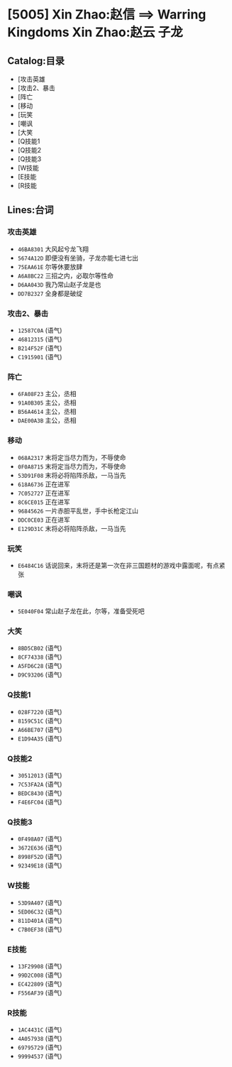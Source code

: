 # [5005] Xin Zhao:赵信 ==> Warring Kingdoms Xin Zhao:赵云 子龙

## Catalog:目录
* [攻击英雄
* [攻击2、暴击
* [阵亡
* [移动
* [玩笑
* [嘲讽
* [大笑
* [Q技能1
* [Q技能2
* [Q技能3
* [W技能
* [E技能
* [R技能

## Lines:台词
### **攻击英雄**
- `46BA8301` 大风起兮龙飞翔
- `5674A12D` 即便没有坐骑，子龙亦能七进七出
- `75EAA61E` 尔等休要放肆
- `A6A8BC22` 三招之内，必取尔等性命
- `D6AA043D` 我乃常山赵子龙是也
- `DD7B2327` 全身都是破绽

### **攻击2、暴击**
- `12587C0A` (语气)
- `46812315` (语气)
- `B214F52F` (语气)
- `C1915901` (语气)

### **阵亡**
- `6FA08F23` 主公，丞相
- `91A0B305` 主公，丞相
- `B56A4614` 主公，丞相
- `DAE00A3B` 主公，丞相

### **移动**
- `068A2317` 末将定当尽力而为，不辱使命
- `0F0A8715` 末将定当尽力而为，不辱使命
- `53D91F08` 末将必将陷阵杀敌，一马当先
- `618A6736` 正在进军
- `7C052727` 正在进军
- `8C6CE015` 正在进军
- `96845626` 一片赤胆平乱世，手中长枪定江山
- `DDC0CE03` 正在进军
- `E129D31C` 末将必将陷阵杀敌，一马当先

### **玩笑**
- `E6484C16` 话说回来，末将还是第一次在非三国题材的游戏中露面呢，有点紧张

### **嘲讽**
- `5E040F04` 常山赵子龙在此，尔等，准备受死吧

### **大笑**
- `8BD5CB02` (语气)
- `8CF74338` (语气)
- `A5FD6C28` (语气)
- `D9C93206` (语气)

### **Q技能1**
- `028F7220` (语气)
- `8159C51C` (语气)
- `A66BE707` (语气)
- `E1D94A35` (语气)

### **Q技能2**
- `30512013` (语气)
- `7C53FA2A` (语气)
- `BEDC8430` (语气)
- `F4E6FC04` (语气)

### **Q技能3**
- `0F498A07` (语气)
- `3672E636` (语气)
- `8998F52D` (语气)
- `92349E18` (语气)

### **W技能**
- `53D9A407` (语气)
- `5ED06C32` (语气)
- `811D401A` (语气)
- `C7B0EF38` (语气)

### **E技能**
- `13F29908` (语气)
- `99D2C008` (语气)
- `EC422809` (语气)
- `F556AF39` (语气)

### **R技能**
- `1AC4431C` (语气)
- `4A057938` (语气)
- `69795729` (语气)
- `99994537` (语气)